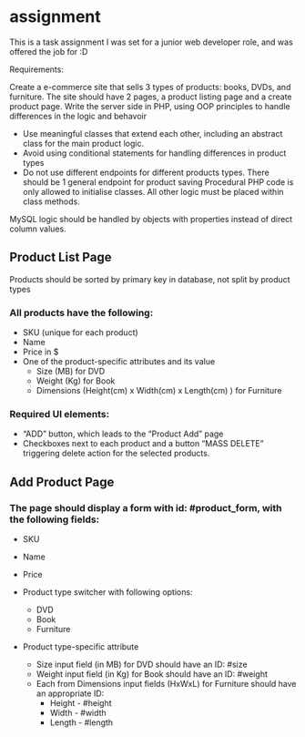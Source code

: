 # assignment
This is a task assignment I was set for a junior web developer role, and was offered the job for :D

Requirements:

Create a e-commerce site that sells 3 types of products: books, DVDs, and furniture.
The site should have 2 pages, a product listing page and a create product page.
Write the server side in PHP, using OOP principles to handle differences in the logic and behavoir
- Use meaningful classes that extend each other, including an abstract class for the main product logic.
- Avoid using conditional statements for handling differences in product types
- Do not use different endpoints for different products types. There should be 1 general endpoint for product saving
Procedural PHP code is only allowed to initialise classes. All other logic must be placed within class methods.

MySQL logic should be handled by objects with properties instead of direct column values. 

## Product List Page 
Products should be sorted by primary key in database, not split by product types


### All products have the following:

- SKU (unique for each product)
- Name
- Price in $
- One of the product-specific attributes and its value
    - Size (MB) for DVD
    - Weight (Kg) for Book
    - Dimensions (Height(cm) x Width(cm) x Length(cm) ) for Furniture

### Required UI elements:

- “ADD” button, which leads to the “Product Add” page
- Checkboxes next to each product and a button “MASS DELETE” triggering delete action for the selected products.

## Add Product Page

### The page should display a form with id: #product_form, with the following fields:

- SKU
- Name
- Price

- Product type switcher with following options:
    - DVD
    - Book
    - Furniture
    
- Product type-specific attribute
    - Size input field (in MB) for DVD should have an ID: #size
    - Weight input field (in Kg) for Book should have an ID: #weight
    - Each from Dimensions input fields (HxWxL) for Furniture should have an appropriate ID:
        - Height - #height
        - Width - #width
        - Length - #length
